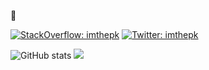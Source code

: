 👋

[![StackOverflow: imthepk](https://img.shields.io/stackexchange/stackoverflow/r/3736955?logo=stackoverflow&style=social)](https://stackoverflow.com/users/3736955/jemshit-iskenderov)
[![Twitter: imthepk](https://img.shields.io/twitter/follow/jemshit_i?style=social)](https://twitter.com/jemshit_i)


![GitHub stats](https://github-readme-stats.vercel.app/api?username=jemshit&show_icons=true&theme=buefy&count_private=true)
![](https://github-readme-stats.vercel.app/api/top-langs/?username=jemshit&show_icons=true&theme=buefy&&langs_count=3)

